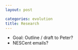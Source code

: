 ```yaml
---
layout: post

categories: evolution
title: Research 
---
```



-   Goal: Outline / draft to Peter?
-   NESCent emails?


